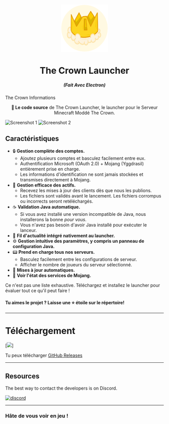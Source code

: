 <p align="center"><img src="./app/assets/images/SealCircle.png" width="150px" height="150px" alt="Louxa16"></p>

<h1 align="center">The Crown Launcher</h1>

<em><h5 align="center">(Fait Avec Electron)</h5></em>

The Crown Informations <p align="center"> **🩻 Le code source** de The Crown Launcher, le launcher pour le Serveur Minecraft Moddé The Crown.</p>

![Screenshot 1](https://i.imgur.com/6o7SmH6.png)
![Screenshot 2](https://i.imgur.com/x3B34n1.png)

## Caractéristiques

* 🔒 **Gestion complète des comptes.**
  * Ajoutez plusieurs comptes et basculez facilement entre eux.
  * Authentification Microsoft (OAuth 2.0) + Mojang (Yggdrasil) entièrement prise en charge.
  * Les informations d'identification ne sont jamais stockées et transmises directement à Mojang.
* 📂 **Gestion efficace des actifs.**
  * Recevez les mises à jour des clients dès que nous les publions.
  * Les fichiers sont validés avant le lancement. Les fichiers corrompus ou incorrects seront retéléchargés.
* ☕ **Validation Java automatique.**
  * Si vous avez installé une version incompatible de Java, nous installerons la bonne *pour vous*.
  * Vous n'avez pas besoin d'avoir Java installé pour exécuter le lanceur.
* 📰 **Fil d'actualité intégré nativement au launcher.**
* ⚙️ **Gestion intuitive des paramètres, y compris un panneau de configuration Java.**
* 📟 **Prend en charge tous nos serveurs.**
  * Basculez facilement entre les configurations de serveur.
  * Afficher le nombre de joueurs du serveur sélectionné.
* 🔁 **Mises à jour automatiques.**
* 🚦 **Voir l'état des services de Mojang.**

Ce n'est pas une liste exhaustive. Téléchargez et installez le launcher pour évaluer tout ce qu'il peut faire !

#### Tu aimes le projet ? Laisse une ⭐ étoile sur le répertoire!

---

# Téléchargement
[![](https://img.shields.io/github/release/Louxa16/TheCrownLauncher.svg?style=flat-square)]

Tu peux télécharger [GitHub Releases](https://github.com/Louxa16/TheCrownLauncher/releases)

---

## Resources

The best way to contact the developers is on Discord.

[![discord](https://discordapp.com/api/guilds/1089278452739354765/embed.png?style=banner2)][discord]

---

### Hâte de vous voir en jeu !


[nodejs]: https://nodejs.org/en/ 'Node.js'
[vscode]: https://code.visualstudio.com/ 'Visual Studio Code'
[mainprocess]: https://electronjs.org/docs/tutorial/application-architecture#main-and-renderer-processes 'Main Process'
[rendererprocess]: https://electronjs.org/docs/tutorial/application-architecture#main-and-renderer-processes 'Renderer Process'
[chromedebugger]: https://marketplace.visualstudio.com/items?itemName=msjsdiag.debugger-for-chrome 'Debugger for Chrome'
[discord]: https://discord.gg/zNWUXdt 'Discord'
[wiki]: https://github.com/dscalzi/HeliosLauncher/wiki 'wiki'
[nebula]: https://github.com/dscalzi/Nebula 'dscalzi/Nebula'
[v2branch]: https://github.com/dscalzi/HeliosLauncher/tree/ts-refactor 'v2 branch'
